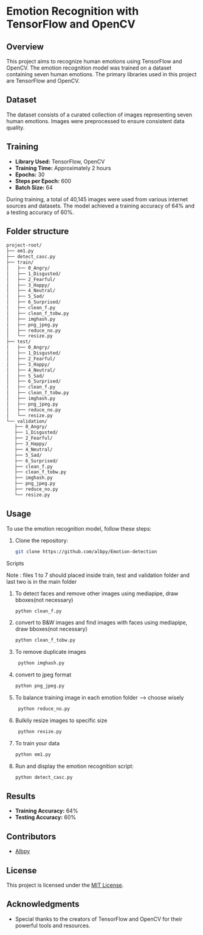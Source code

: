 # Emotion Recognition with TensorFlow and OpenCV

## Overview

This project aims to recognize human emotions using TensorFlow and OpenCV. The emotion recognition model was trained on a dataset containing seven human emotions. The primary libraries used in this project are TensorFlow and OpenCV.

## Dataset

The dataset consists of a curated collection of images representing seven human emotions. Images were preprocessed to ensure consistent data quality.

## Training

- **Library Used:** TensorFlow, OpenCV
- **Training Time:** Approximately 2 hours
- **Epochs:** 30
- **Steps per Epoch:** 600
- **Batch Size:** 64

During training, a total of 40,145 images were used from various internet sources and datasets. The model achieved a training accuracy of 64% and a testing accuracy of 60%.
## Folder structure 
 ```bash
project-root/
├── em1.py
├── detect_casc.py
├── train/
│   ├── 0_Angry/
│   ├── 1_Disgusted/
│   ├── 2_Fearful/
│   ├── 3_Happy/
│   ├── 4_Neutral/
│   ├── 5_Sad/
│   ├── 6_Surprised/
│   ├── clean_f.py
│   ├── clean_f_tobw.py
│   ├── imghash.py
│   ├── png_jpeg.py
│   ├── reduce_no.py
│   └── resize.py
├── test/
│   ├── 0_Angry/
│   ├── 1_Disgusted/
│   ├── 2_Fearful/
│   ├── 3_Happy/
│   ├── 4_Neutral/
│   ├── 5_Sad/
│   ├── 6_Surprised/
│   ├── clean_f.py
│   ├── clean_f_tobw.py
│   ├── imghash.py
│   ├── png_jpeg.py
│   ├── reduce_no.py
│   └── resize.py
└── validation/
    ├── 0_Angry/
    ├── 1_Disgusted/
    ├── 2_Fearful/
    ├── 3_Happy/
    ├── 4_Neutral/
    ├── 5_Sad/
    ├── 6_Surprised/
    ├── clean_f.py
    ├── clean_f_tobw.py
    ├── imghash.py
    ├── png_jpeg.py
    ├── reduce_no.py
    └── resize.py
 ```


## Usage

To use the emotion recognition model, follow these steps:

1. Clone the repository:

    ```bash
    git clone https://github.com/albpy/Emotion-detection
    ```
Scripts

Note : files 1 to 7 should placed inside train, test and validation folder and last two is in the main folder

1. To detect faces and remove other images using mediapipe, draw bboxes(not necessary)
    
    ```bash
    python clean_f.py
    ```
2. convert to B&W images and find images with faces using mediapipe, draw bboxes(not necessary)
   
    ```bash
    python clean_f_tobw.py
    ```
3. To remove duplicate images

   ```bash
    python imghash.py
    ```
5. convert to jpeg format

    ```bash
    python png_jpeg.py
    ```
6. To balance training image in each emotion folder --> choose wisely

   ```bash
    python reduce_no.py
    ```
7. Bulkily resize images to specific size

   ```bash
    python resize.py
    ```
8. To train your data
   
    ```bash
    python em1.py
    ```
    
9. Run and display the emotion recognition script:

    ```bash
    python detect_casc.py
    ```

## Results

- **Training Accuracy:** 64%
- **Testing Accuracy:** 60%

## Contributors

- [Albpy](https://github.com/albpy/Emotion-detection)

## License

This project is licensed under the [MIT License](LICENSE).

## Acknowledgments

- Special thanks to the creators of TensorFlow and OpenCV for their powerful tools and resources.
